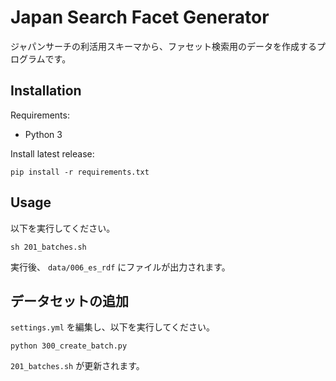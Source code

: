 # Japan Search Facet Generator

ジャパンサーチの利活用スキーマから、ファセット検索用のデータを作成するプログラムです。

## Installation

Requirements:

- Python 3

Install latest release:

```
pip install -r requirements.txt
```

## Usage

以下を実行してください。

```
sh 201_batches.sh
```

実行後、 `data/006_es_rdf` にファイルが出力されます。

## データセットの追加

`settings.yml` を編集し、以下を実行してください。

```
python 300_create_batch.py
```
`201_batches.sh` が更新されます。

